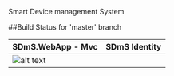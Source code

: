  Smart Device management System
  
  ##Build Status for 'master' branch
  
 | SDmS.WebApp - Mvc  | SDmS Identity |
| ------------- | ------------- |
| ![alt text](https://dev.azure.com/azarchik94/SDmS/_apis/build/status/SDmS-WebApp.Mvc)  |    |
